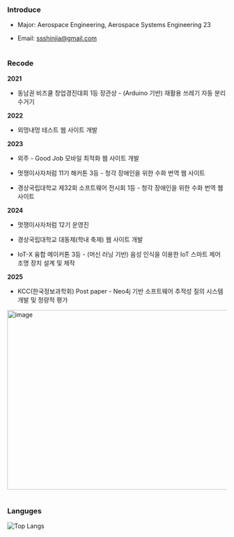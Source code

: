 ### Introduce
- Major: Aerospace Engineering, Aerospace Systems Engineering 23

- Email: ssshinjia@gmail.com

#

### Recode
**2021**

- 동남권 비즈쿨 창업경진대회 1등 장관상 - (Arduino 기반) 재활용 쓰레기 자동 분리수거기

**2022**

- 외멍내멍 테스트 웹 사이트 개발

**2023**

- 외주 - Good Job 모바일 최적화 웹 사이트 개발

- 멋쟁이사자처럼 11기 해커톤 3등 - 청각 장애인을 위한 수화 번역 웹 사이트
  
- 경상국립대학교 제32회 소프트웨어 전시회 1등 - 청각 장애인을 위한 수화 번역 웹 사이트

**2024**

- 멋쟁이사자처럼 12기 운영진

- 경상국립대학교 대동제(학내 축제) 웹 사이트 개발

- IoT-X 융합 메이커톤 3등 - (머신 러닝 기반) 음성 인식을 이용한 IoT 스마트 제어 조명 장치 설계 및 제작

**2025**
- KCC(한국정보과학회) Post paper - Neo4j 기반 소프트웨어 추적성 질의 시스템 개발 및 정량적 평가
<img width="2414" height="413" alt="image" src="https://github.com/user-attachments/assets/24e408e8-a6e0-4f09-b99b-233464fc2df4" />

#

### Languges
![Top Langs](https://github-readme-stats.vercel.app/api/top-langs/?username=shinjiaaa&layout=compact)
